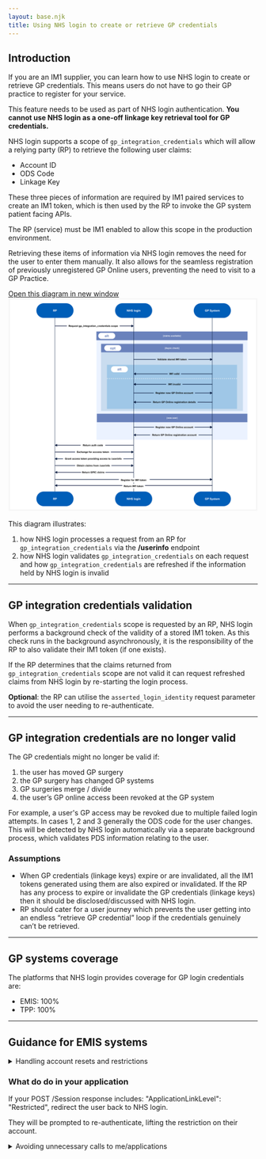 ```yaml
---
layout: base.njk
title: Using NHS login to create or retrieve GP credentials
---
```


## Introduction

If you are an IM1 supplier, you can learn how to use NHS login to create or retrieve GP credentials. This means users do not have to go their GP practice to register for your service.

This feature needs to be used as part of NHS login authentication. **You cannot use NHS login as a one-off linkage key retrieval tool for GP credentials.**

NHS login supports a scope of `gp_integration_credentials` which will allow a relying party (RP) to retrieve the following user claims:

- Account ID
- ODS Code
- Linkage Key

These three pieces of information are required by IM1 paired services to create an IM1 token, which is then used by the RP to invoke the GP system patient facing APIs. 

The RP (service) must be IM1 enabled to allow this scope in the production environment. 

Retrieving these items of information via NHS login removes the need for the user to enter them manually. It also allows for the seamless registration of previously unregistered GP Online users, preventing the need to visit to a GP Practice.

<div class="design-example">
<a href="https://raw.githubusercontent.com/nhsconnect/nhslogin/main/src/images/gp-credentials-diagram.png" class="design-example__pop-out" target="_blank">Open this diagram in new window</a>
    <div class="code-embed">
    <img class="nhsuk-image__img" src="https://github.com/nhsconnect/nhslogin/raw/main/src/images/gp-credentials-diagram.png" alt="Diagram illustrating GP credentials request and validation">
</div>
</div>

This diagram illustrates:
1. how NHS login processes a request from an RP for `gp_integration_credentials` via the **/userinfo** endpoint
2. how NHS login validates `gp_integration_credentials` on each request and how `gp_integration_credentials` are refreshed if the information held by NHS login is invalid

---

## GP integration credentials validation

When `gp_integration_credentials` scope is requested by an RP, NHS login performs a background check of the validity of a stored IM1 token. As this check runs in the background asynchronously, it is the responsibility of the RP to also validate their IM1 token (if one exists).

If the RP determines that the claims returned from `gp_integration_credentials` scope are not valid it can request refreshed claims from NHS login by re-starting the login process.

**Optional**: the RP can utilise the `asserted_login_identity` request parameter to avoid the user needing to re-authenticate.

---

## GP integration credentials are no longer valid

The GP credentials might no longer be valid if:

1. the user has moved GP surgery
2. the GP surgery has changed GP systems
3. GP surgeries merge / divide
4. the user’s GP online access been revoked at the GP system

For example, a user's GP access may be revoked due to multiple failed login attempts. In cases 1, 2 and 3 generally the ODS code for the user changes. This will be detected by NHS login automatically via a separate background process, which validates PDS information relating to the user.

### Assumptions

- When GP credentials (linkage keys) expire or are invalidated, all the IM1 tokens generated using them are also expired or invalidated. If the RP has any process to expire or invalidate the GP credentials (linkage keys) then it should be disclosed/discussed with NHS login.
- RP should cater for a user journey which prevents the user getting into an endless “retrieve GP credential” loop if the credentials genuinely can’t be retrieved.

---

## GP systems coverage

The platforms that NHS login provides coverage for GP login credentials are: 

- EMIS: 100%
- TPP: 100%

---

<div class="nhsuk-card nhsuk-card" id="NHSDS">
  <div class="nhsuk-card__content">
   <h2>Guidance for EMIS systems</h2>
<details class="nhsuk-details nhsuk-expander--no-outline">
        <summary class="nhsuk-details__summary">
          <span class="nhsuk-details__summary-text">
           Handling account resets and restrictions
          </span>
        </summary>
<p>EMIS Web accounts can be reset, either by:</p>
 <ul>
<li>the user</li>
<li>the GP practice (for example, when suspicious activity is detected)</li> </ul>
<p>After a reset, the account enters a “Restricted” state until the user re-authenticates via NHS login.</div>
<h3>What do do in your application</h3>
<p>If your POST /Session response includes: "ApplicationLinkLevel": "Restricted", redirect the user back to NHS login.

They will be prompted to re-authenticate, lifting the restriction on their account.</p></div></div>
  <details class="nhsuk-details nhsuk-expander--no-outline">
        <summary class="nhsuk-details__summary">
          <span class="nhsuk-details__summary-text">
           Avoiding unnecessary calls to me/applications
          </span>
        </summary>
<p>Some partners are triggering unnecessary me/applications on every NHS login. This results in a confirmation email being sent to the user each time.</p>
To avoid this, follow these steps:
          
<h3>Initial login</h3>
      <ol>
        <li>When a user logs in via NHS login for the first time, you'll receive a linkage key.</li>
        <li>Use this linkage key to call me/applications and obtain the Access Identity GUID.</li> 
       <li>Store both the linkage key and the Access Identity GUID securely.</li></ol>
<h3>Subsequent logins</h3>
 <ol>
        <li>Compare the returned linkage key with the one you've stored</li>
        <li>If it's the same: use the stored GUID to establish the user session.</li> 
       <li>If it's different: use the new linkage key to retrieve a fresh GUID via me/applications, then update your stored values.</li></ol>         
</div>
</div>
</div>
